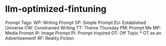 # llm-optimized-fintuning

Prompt Tags:
    WP: Writing Prompt
    SP: Simple Prompt
    EU: Established Universe
    CW: Constrained Writing
    TT: Theme Thursday
    PM: Prompt Me
    MP: Media Prompt
    IP: Image Prompt
    PI: Prompt Inspired
    OT: Off Topic
    * OT as an Advertisement!
    RF: Reality Fiction
